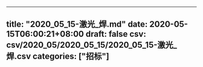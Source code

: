 
---
title: "2020_05_15-激光_焊.md"
date: 2020-05-15T06:00:21+08:00
draft: false
csv: csv/2020_05/2020_05_15/2020_05_15-激光_焊.csv
categories: ["招标"]
---

